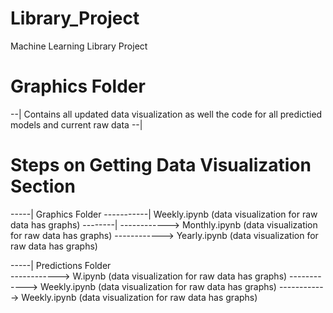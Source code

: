 # Library_Project
Machine Learning Library Project
# Graphics Folder 
--| Contains all updated data visualization as well the code for all predictied models and current raw data --|  

# Steps on Getting Data Visualization Section 

-----| Graphics Folder 
-----------| Weekly.ipynb (data visualization for raw data has graphs) --------| 
------------>  Monthly.ipynb (data visualization for raw data has graphs)
------------>  Yearly.ipynb  (data visualization for raw data has graphs)


-----| Predictions Folder  
------------> W.ipynb (data visualization for raw data has graphs)
------------> Weekly.ipynb (data visualization for raw data has graphs)
------------> Weekly.ipynb (data visualization for raw data has graphs)
